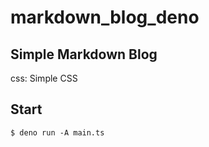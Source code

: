 # markdown_blog_deno

## Simple Markdown Blog
css: Simple CSS

## Start
```shell
$ deno run -A main.ts
```
